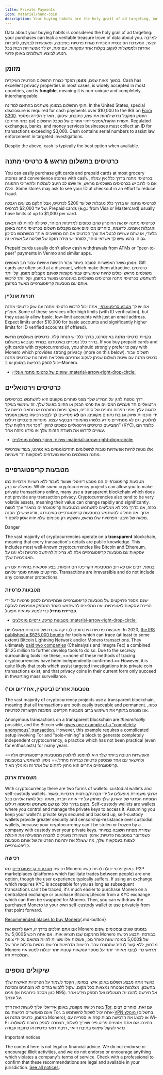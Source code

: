 ```yaml
---
title: Private Payments
icon: material/hand-coin
description: Your buying habits are the holy grail of ad targeting, but you still have plenty of options when it comes to making payments privately.
---
```


Data about your buying habits is considered the holy grail of ad targeting: your purchases can leak a veritable treasure trove of data about you. למרבה הצער, המערכת הפיננסית הנוכחית נוגדת פרטיות בעיצובה, ומאפשרת לבנקים, לחברות אחרות ולממשלות לעקוב בקלות אחר עסקאות. עם זאת, יש לך אפשרויות רבות בכל הנוגע לביצוע תשלומים באופן פרטי.

## מזומן

במשך מאות שנים, **מזומן** תפקד כצורת התשלום הפרטית העיקרית. Cash has excellent privacy properties in most cases, is widely accepted in most countries, and is **fungible**, meaning it is non-unique and completely interchangeable.

חוקי התשלום במזומן משתנים בהתאם למדינה. In the United States, special disclosure is required for cash payments over $10,000 to the IRS on [Form 8300](https://irs.gov/businesses/small-businesses-self-employed/form-8300-and-reporting-cash-payments-of-over-10000). העסק המקבל נדרש לזהות את שמו, כתובתו, עיסוקו, תאריך הלידה ומספר תעודת הזהות/אמצעי זיהוי אחרים של מקבל התשלום (עם כמה חריגים). Regulated exchanges, banks, and money services businesses must collect an ID for transactions exceeding $3,000. Cash contains serial numbers to assist law enforcement in targeted investigations.

Despite the above, cash is typically the best option when available.

## כרטיסים בתשלום מראש & כרטיסי מתנה

You can easily purchase gift cards and prepaid cards at most grocery stores and convenience stores with cash. בכרטיסי מתנה בדרך כלל אין עמלה, אם כי לרוב יש בכרטיסים משולמים מראש, אז שימו לב היטב לעמלות ולתאריכי התפוגה הללו. Some stores may ask to see your ID at checkout in an effort to reduce fraud.

לכרטיסי מתנה יש בדרך כלל מגבלות של עד $200 לכרטיס, אבל חלקם מציעים הגבלה של עד $2,000 לכרטיס. Prepaid cards (e.g.: from Visa or Mastercard) usually have limits of up to $1,000 per card.

לכרטיסי מתנה יש את החיסרון שהם כפופים למדיניות הסוחר, שיכולה להיות לה תנאים והגבלות איומים. לדוגמה, סוחרים מסוימים אינם מקבלים תשלום בכרטיסי מתנה באופן בלעדי, או שהם עשויים לבטל את ערך הכרטיס אם הם מחשיבים אותך כמשתמש בסיכון גבוה. ברגע שיש לך אשראי סוחר, לסוחר יש מידה חזקה של שליטה על אשראי זה.

Prepaid cards usually don’t allow cash withdrawals from ATMs or “peer-to-peer” payments in Venmo and similar apps.

מזומן נשאר האפשרות הטובה ביותר עבור רכישות אישיות עבור רוב האנשים. Gift cards are often sold at a discount, which make them attractive. כרטיסים משולמים מראש יכולים להיות שימושיים עבור מקומות שאינם מקבלים מזומן. קל יותר להשתמש בכרטיסי מתנה וכרטיסים משולמים באינטרנט מאשר במזומן, וקל יותר לרכוש אותם עם מטבעות קריפטוגרפיים מאשר במזומן.

### חנויות אונליין

אם יש לך [מטבע קריפטוגרפי](../cryptocurrency.md), אתה יכול לרכוש כרטיסי מתנה עם שוק כרטיסי מתנה אונליין. Some of these services offer high limits (with ID verification), but they usually allow basic, low-limit accounts with just an email address. Expect limits under $10,000 for basic accounts and significantly higher limits for ID verified accounts (if offered).

בקניית כרטיסי מתנה באינטרנט, בדרך כלל יש הנחה קלה. כרטיסים משולמים מראש בדרך כלל נמכרים באינטרנט במחיר נקוב או בתשלום. If you buy prepaid cards and gift cards with cryptocurrencies, you should strongly prefer to pay with Monero which provides strong privacy (more on this below). תשלום עבור כרטיס מתנה עם שיטת תשלום שניתן לעקוב אחריהם שולל את היתרונות שכרטיס מתנה יכול לספק ברכישה במזומן או ב-Monero.

- [שווקים של כרטיסי מתנה אונליין :material-arrow-right-drop-circle:](../financial-services.md#gift-card-marketplaces)

## כרטיסים וירטואליים

דרך נוספת להגן על המידע שלך מפני סוחרים מקוונים היא להשתמש בכרטיסים וירטואליים חד פעמיים המסווים את פרטי הבנק או החיוב בפועל שלך. זה שימושי בעיקר להגנה עליך מפני הפרות נתונים של סוחרים, מעקב פחות מתוחכם או מתאם רכישה על ידי סוכנויות שיווק וגניבת נתונים מקוונים. הם **לא** מסייעים לך לבצע רכישה באופן אנונימי לחלוטין, וגם לא מסתירים מידע כלשהו מהמוסד הבנקאי עצמו. מוסדות פיננסיים רגילים המציעים כרטיסים וירטואליים כפופים לחוקי "הכר את הלקוח שלך" (KYC), כלומר הם עשויים לדרוש את תעודת הזהות שלך או מידע מזהה אחר.

- [שירותי מיסוך תשלום מומלצים :material-arrow-right-drop-circle:](../financial-services.md#payment-masking-services)

אלו נוטות להיות אפשרויות טובות לתשלומים חוזרים/מנויים באינטרנט, בעוד שכרטיסי מתנה משולמים מראש מועדפים לעסקאות חד פעמיות.

## מטבעות קריפטוגרפיים

מטבעות קריפטוגרפיים הם מטבע דיגיטלי שנועד לעבוד ללא רשויות מרכזיות כמו ממשלה או בנק. While *some* cryptocurrency projects can allow you to make private transactions online, many use a transparent blockchain which does not provide any transaction privacy. Cryptocurrencies also tend to be very volatile assets, meaning their value can change rapidly and significantly. ככזה, אנו בדרך כלל לא ממליצים להשתמש במטבעות קריפטוגרפיים כמאגר ערך לטווח ארוך. אם תחליט להשתמש במטבעות קריפטוגרפיים באינטרנט, וודא שיש לך הבנה מלאה של היבטי הפרטיות שלו מראש, והשקיע רק סכומים שלא יהיה אסון להפסיד.

<div class="admonition danger" markdown>
<p class="admonition-title">Danger</p>

The vast majority of cryptocurrencies operate on a **transparent** blockchain, meaning that every transaction's details are public knowledge. This includes most well-known cryptocurrencies like Bitcoin and Ethereum. עסקאות עם מטבעות קריפטוגרפיים אלה לא צריכות להיחשב פרטיות ולא יגנו על האנונימיות שלך.

בנוסף, רבים אם לא רוב המטבעות הקריפטו הם הונאות. בצע עסקאות בזהירות עם רק פרויקטים שאתה סומך עליהם. Transactions are irreversible and do not include any consumer protections.

</div>

### מטבעות פרטיות

ישנם מספר פרויקטים של מטבעות קריפטוגרפיים שמתיימרים לספק פרטיות על ידי הפיכת עסקאות לאנונימיות. אנו ממליצים להשתמש באחד המספק אנונימיות לעסקה **כברירת מחדל** כדי למנוע שגיאות תפעול.

- [מטבעות קריפטוגרפיים מומלצים :material-arrow-right-drop-circle:](../cryptocurrency.md#monero)

מטבעות פרטיות היו נתונים לבדיקה גוברת של סוכנויות ממשלתיות. In 2020, [the IRS published a $625,000 bounty](https://forbes.com/sites/kellyphillipserb/2020/09/14/irs-will-pay-up-to-625000-if-you-can-crack-monero-other-privacy-coins/?sh=2e9808a085cc) for tools which can trace (at least to some extent) Bitcoin Lightning Network and/or Monero transactions. They ultimately [paid two companies](https://sam.gov/opp/5ab94eae1a8d422e88945b64181c6018/view) (Chainalysis and Integra Fec) a combined $1.25 million to further develop tools to do so. Due to the secrecy surrounding tools like these, ==none of these methods of tracing cryptocurrencies have been independently confirmed.== However, it is quite likely that tools which assist targeted investigations into private coin transactions exist, and that privacy coins in their current form only succeed in thwarting mass surveillance.

### מטבעות אחרים (ביטקוין, את'ריום וכו')

The vast majority of cryptocurrency projects use a transparent blockchain, meaning that all transactions are both easily traceable and permanent. ככזה, אנו מונעים בתוקף את השימוש ברוב מטבעות הקריפטו מסיבות הקשורות לפרטיות.

Anonymous transactions on a transparent blockchain are *theoretically* possible, and the Bitcoin wiki [gives one example of a "completely anonymous" transaction](https://en.bitcoin.it/wiki/Privacy#Example_-_A_perfectly_private_donation). However, this example requires a complicated setup involving Tor and "solo-mining" a block to generate completely independent cryptocurrency, a practice which has not been practical (even for enthusiasts) for many years.

==האפשרות הטובה ביותר שלך היא להימנע לחלוטין ממטבעות קריפטוגרפיים אלה ולהישאר עם אחד שמספק פרטיות כברירת מחדל.== ניסיון להשתמש במטבעות קריפטוגרפיים אחרים הוא מחוץ לתחום של אתר זה ומומלץ מאוד.

### משמורת ארנק

With cryptocurrency there are two forms of wallets: custodial wallets and self-custody wallets. ארנקי משמורת מופעלים על ידי חברות/בורסות מרכזיות, כאשר המפתח הפרטי של הארנק שלך מוחזק על ידי אותה חברה, ואתה יכול לגשת אליהם בכל מקום בדרך כלל עם שם משתמש וסיסמה רגילים. Self-custody wallets are wallets where you control and manage the private keys to access it. Assuming you keep your wallet's private keys secured and backed up, self-custody wallets provide greater security and censorship-resistance over custodial wallets, because your cryptocurrency can't be stolen or frozen by a company with custody over your private keys. שמירת מפתח חשובה במיוחד כשמדובר במטבעות פרטיות: ארנקי משמורת מעניקים לחברה המפעילה את היכולת לצפות בעסקאות שלך, מה ששולל את יתרונות הפרטיות של אותם מטבעות קריפטוגרפיים.

### רכישה

רכישת [מטבעות קריפטוגרפיים](../cryptocurrency.md) כמו Monero באופן פרטי יכולה להיות קשה. P2P marketplaces (platforms which facilitate trades between people) are one option, though the user experience typically suffers. If using an exchange which requires KYC is acceptable for you as long as subsequent transactions can't be traced, it's much easier to purchase Monero on a centralized exchange or purchase Bitcoin/Litecoin from a KYC exchange which can then be swapped for Monero. Then, you can withdraw the purchased Monero to your own self-custody wallet to use privately from that point forward.

[Recommended places to buy Monero](../cryptocurrency.md#buying-monero ""){.md-button}

אם אתם הולכים בדרך זו, דאגו לרכוש את Monero בזמנים שונים ובסכומים שונים מהמקום שבו תוציאו אותו. אם אתה רוכש 5,000$ של Monero בבורסה ותבצע רכישה של 5,000$ במונרו שעה לאחר מכן, פעולות אלו עשויות להיות מתואם על ידי צופה מבחוץ, ללא קשר לנתיב שהמונרו עבר. רכישות מדהימות ורכישת כמויות גדולות יותר של Monero מראש כדי לבזבז מאוחר יותר על מספר עסקאות קטנות יותר יכולות למנוע את המלכודת הזו.

## שיקולים נוספים

כאשר אתה מבצע תשלום באופן אישי במזומן, הקפד לשמור על הפרטיות האישית שלך בחשבון. מצלמות אבטחה נמצאות בכל מקום. שקול ללבוש בגדים לא מובחנים ומסיכת פנים (כגון מסכה כירורגית או N95). אל תירשם לתוכניות תגמולים ואל תספק מידע אחר על עצמך.

בעת רכישה מקוונת, באופן אידיאלי עליך לעשות זאת דרך [Tor](tor-overview.md). עם זאת, סוחרים רבים אינם מאפשרים רכישות עם Tor. אתה יכול לשקול להשתמש ב-[VPN מומלץ ](../vpn.md) (בתשלום במזומן, כרטיס מתנה או Monero), או לבצע את הרכישה מבית קפה או ספרייה עם Wi-Fi בחינם. אם אתם מזמינים פריט פיזי שצריך לשלוח, תצטרכו לספק כתובת למשלוח. כדאי לשקול שימוש בתיבת דואר, תיבת דואר פרטית או כתובת עבודה.

<div class="admonition tip" markdown>
<p class="admonition-title">Important notices</p>

The content here is not legal or financial advice. We do not endorse or encourage illicit activities, and we do not endorse or encourage anything which violates a company's terms of service. Check with a professional to confirm that these recommendations are legal and available in your jurisdiction. [See all notices](../about/notices.md).

</div>
